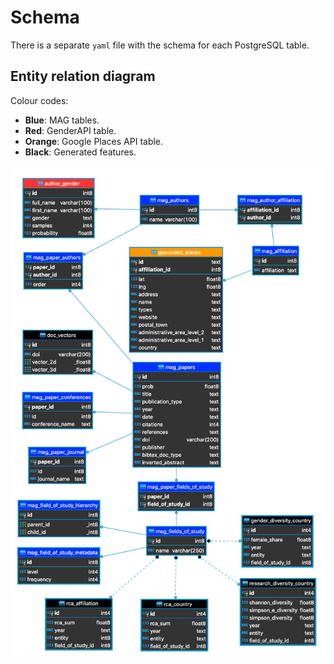 # Schema #
There is a separate `yaml` file with the schema for each PostgreSQL table.

## Entity relation diagram ##

Colour codes:
* **Blue**: MAG tables.
* **Red**: GenderAPI table.
* **Orange**: Google Places API table.
* **Black**: Generated features.

![ER Diagram](schema.png?raw=true)
